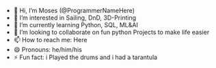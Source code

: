 - 👋 Hi, I’m Moses (@ProgrammerNameHere)
- 👀 I’m interested in Sailing, DnD, 3D-Printing
- 🌱 I’m currently learning Python, SQL, ML&AI
- 💞️ I’m looking to collaborate on fun python Projects to make life easier
- 📫 How to reach me: Here
- 😄 Pronouns: he/him/his
- ⚡ Fun fact: i Played the drums and i had a tarantula

<!---
ProgrammerNameHere/ProgrammerNameHere is a ✨ special ✨ repository because its `README.md` (this file) appears on your GitHub profile.
You can click the Preview link to take a look at your changes.
--->
